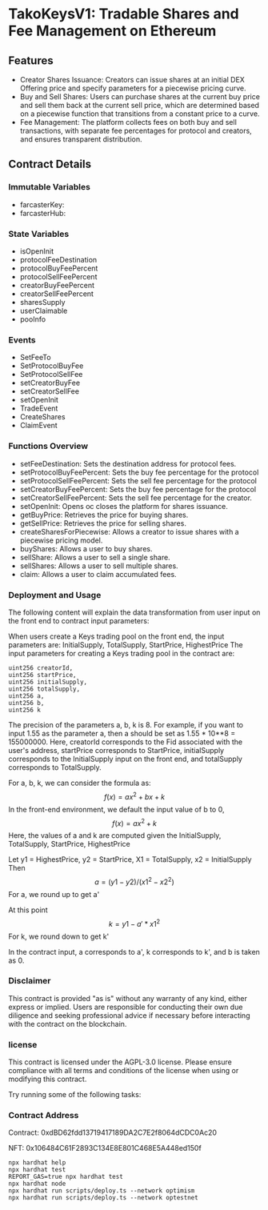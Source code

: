 # TakoKeysV1: Tradable Shares and Fee Management on Ethereum

## Features

* Creator Shares Issuance: Creators can issue shares at an initial DEX Offering price and specify parameters for a piecewise pricing curve.
* Buy and Sell Shares: Users can purchase shares at the current buy price and sell them back at the current sell price, which are determined based on a piecewise function that transitions from a constant price to a curve.
* Fee Management: The platform collects fees on both buy and sell transactions, with separate fee percentages for protocol and creators, and ensures transparent distribution.

## Contract Details

### Immutable Variables
* farcasterKey: 
* farcasterHub:

### State Variables
* isOpenInit
* protocolFeeDestination
* protocolBuyFeePercent
* protocolSellFeePercent
* creatorBuyFeePercent
* creatorSellFeePercent
* sharesSupply
* userClaimable
* pooInfo

### Events

* SetFeeTo
* SetProtocolBuyFee
* SetProtocolSellFee
* setCreatorBuyFee
* setCreatorSellFee
* setOpenInit
* TradeEvent
* CreateShares
* ClaimEvent

### Functions Overview

* setFeeDestination: Sets the destination address for protocol fees.
* setProtocolBuyFeePercent: Sets the buy fee percentage for the protocol
* setProtocolSellFeePercent: Sets the sell fee percentage for the protocol
* setCreatorBuyFeePercent: Sets the buy fee percentage for the protocol
* setCreatorSellFeePercent: Sets the sell fee percentage for the creator.
* setOpenInit: Opens oc closes the platform for shares issuance.
* getBuyPrice: Retrieves the price for buying shares.
* getSellPrice: Retrieves the price for selling shares.
* createSharesForPiecewise: Allows a creator to issue shares with a piecewise pricing model.
* buyShares: Allows a user to buy shares.
* sellShare: Allows a user to sell a single share.
* sellShares: Allows a user to sell multiple shares.
* claim: Allows a user to claim accumulated fees.

### Deployment and Usage

The following content will explain the data transformation from user input on the front end to contract input parameters:

When users create a Keys trading pool on the front end, the input parameters are:
InitialSupply, TotalSupply, StartPrice, HighestPrice
The input parameters for creating a Keys trading pool in the contract are:
```
uint256 creatorId, 
uint256 startPrice, 
uint256 initialSupply, 
uint256 totalSupply, 
uint256 a, 
uint256 b, 
uint256 k
```
The precision of the parameters a, b, k is 8. For example, if you want to input 1.55 as the parameter a, then a should be set as 1.55 * 10**8 = 155000000.
Here, creatorId corresponds to the Fid associated with the user's address,
startPrice corresponds to StartPrice, initialSupply corresponds to the InitialSupply input on the front end, and totalSupply corresponds to TotalSupply.

For a, b, k, we can consider the formula as:
$$
f(x) = ax^2 + bx + k
$$
In the front-end environment, we default the input value of b to 0,
$$
f(x) = ax^2 + k
$$
Here, the values of a and k are computed given the InitialSupply, TotalSupply, StartPrice, HighestPrice

Let y1 = HighestPrice, y2 = StartPrice, X1 = TotalSupply, x2 = InitialSupply
Then
$$
a = (y1 - y2) / (x1^2 - x2^2)
$$
For a, we round up to get a'

At this point
$$
k = y1 - a' * x1^2
$$
For k, we round down to get k'

In the contract input, a corresponds to a', k corresponds to k', and b is taken as 0.

### Disclaimer
This contract is provided "as is" without any warranty of any kind, either express or implied. Users are responsible for conducting their own due diligence and seeking professional advice if necessary before interacting with the contract on the blockchain.

### license
This contract is licensed under the AGPL-3.0 license. Please ensure compliance with all terms and conditions of the license when using or modifying this contract.

Try running some of the following tasks:

### Contract Address

Contract: 0xdBD62fdd13719417189DA2C7E2f8064dCDC0Ac20

NFT: 0x106484C61F2893C134E8E801C468E5A448ed150f

```shell
npx hardhat help
npx hardhat test
REPORT_GAS=true npx hardhat test
npx hardhat node
npx hardhat run scripts/deploy.ts --network optimism
npx hardhat run scripts/deploy.ts --network optestnet
```

